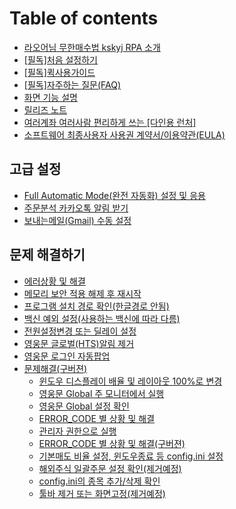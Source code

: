 # Table of contents

* [라오어님 무한매수법 kskyj RPA 소개](README.md)
* [\[필독\]처음 설정하기](init1.md)
* [\[필독\]퀵사용가이드](quick\_guide.md)
* [\[필독\]자주하는 질문(FAQ)](faq.md)
* [화면 기능 설명](detail.md)
* [릴리즈 노트](releasenote.md)
* [여러계좌 여러사람 편리하게 쓰는 \[다인용 런처\]](launcher.md)
* [소프트웨어 최종사용자 사용권 계약서/이용약관(EULA)](eula.md)

## 고급 설정 <a href="#advanced_setting" id="advanced_setting"></a>

* [Full Automatic Mode(완전 자동화) 설정 및 응용](advanced\_setting/fullautomatic.md)
* [주문분석 카카오톡 알림 받기](advanced\_setting/kakao.md)
* [보내는메일(Gmail) 수동 설정](advanced\_setting/gmail.md)

## 문제 해결하기 <a href="#issue_solved" id="issue_solved"></a>

* [에러상황 및 해결](issue\_solved/error\_code.md)
* [메모리 보안 적용 해제 후 재시작](issue\_solved/memory.md)
* [프로그램 설치 경로 확인(한글경로 안됨)](issue\_solved/solved6.md)
* [백신 예외 설정(사용하는 백신에 따라 다름)](issue\_solved/antivirus.md)
* [전원설정변경 또는 딜레이 설정](issue\_solved/solved4.md)
* [영웅문 글로벌(HTS)알림 제거](issue\_solved/hts.md)
* [영웅문 로그인 자동팝업](issue\_solved/undefined.md)
* [문제해결(구버젼)](issue\_solved/undefined/README.md)
  * [윈도우 디스플레이 배율 및 레이아웃 100%로 변경](issue\_solved/undefined/solved0.md)
  * [영웅문 Global 주 모니터에서 실행](issue\_solved/undefined/solved5.md)
  * [영웅문 Global 설정 확인](issue\_solved/undefined/solved1.md)
  * [ERROR\_CODE 별 상황 및 해결](issue\_solved/undefined/error\_code.md)
  * [관리자 권한으로 실행](issue\_solved/undefined/init4.md)
  * [ERROR\_CODE 별 상황 및 해결(구버젼)](issue\_solved/undefined/error\_code-1.md)
  * [기본매도 비율 설정, 윈도우종료 등 config.ini 설정](issue\_solved/undefined/advanced1.md)
  * [해외주식 일괄주문 설정 확인(제거예정)](issue\_solved/undefined/solved2.md)
  * [config.ini의 종목 추가/삭제 확인](issue\_solved/undefined/solved3.md)
  * [툴바 제거 또는 화면고정(제거예정)](issue\_solved/undefined/solved7.md)
